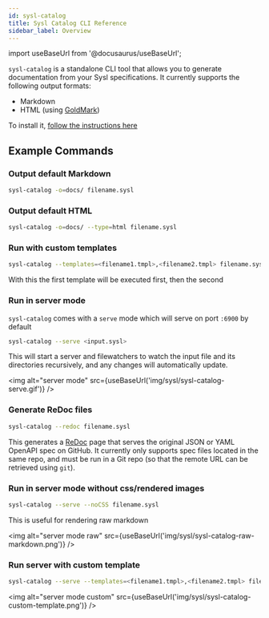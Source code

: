 ```yaml
---
id: sysl-catalog
title: Sysl Catalog CLI Reference
sidebar_label: Overview
---
```


import useBaseUrl from '@docusaurus/useBaseUrl';

`sysl-catalog` is a standalone CLI tool that allows you to generate documentation from your Sysl specifications. It currently supports the following output formats:

- Markdown
- HTML (using [GoldMark](https://github.com/yuin/goldmark))

To install it, [follow the instructions here](sysl-catalog-install.md)

## Example Commands

### Output default Markdown

```bash
sysl-catalog -o=docs/ filename.sysl
```

### Output default HTML

```bash
sysl-catalog -o=docs/ --type=html filename.sysl
```

### Run with custom templates

```bash
sysl-catalog --templates=<filename1.tmpl>,<filename2.tmpl> filename.sysl
```

With this the first template will be executed first, then the second

### Run in server mode

`sysl-catalog` comes with a `serve` mode which will serve on port `:6900` by default

```bash
sysl-catalog --serve <input.sysl>
```

This will start a server and filewatchers to watch the input file and its directories recursively, and any changes will automatically update.

<img alt="server mode" src={useBaseUrl('img/sysl/sysl-catalog-serve.gif')} />

### Generate ReDoc files

```bash
sysl-catalog --redoc filename.sysl
```

This generates a [ReDoc](https://github.com/Redocly/redoc) page that serves the original JSON or YAML OpenAPI spec on GitHub. It currently only supports spec files located in the same repo, and must be run in a Git repo (so that the remote URL can be retrieved using `git`).

### Run in server mode without css/rendered images

```bash
sysl-catalog --serve --noCSS filename.sysl
```

This is useful for rendering raw markdown

<img alt="server mode raw" src={useBaseUrl('img/sysl/sysl-catalog-raw-markdown.png')} />

### Run server with custom template

```bash
sysl-catalog --serve --templates=<filename1.tmpl>,<filename2.tmpl> filename.sysl
```

<img alt="server mode custom" src={useBaseUrl('img/sysl/sysl-catalog-custom-template.png')} />
